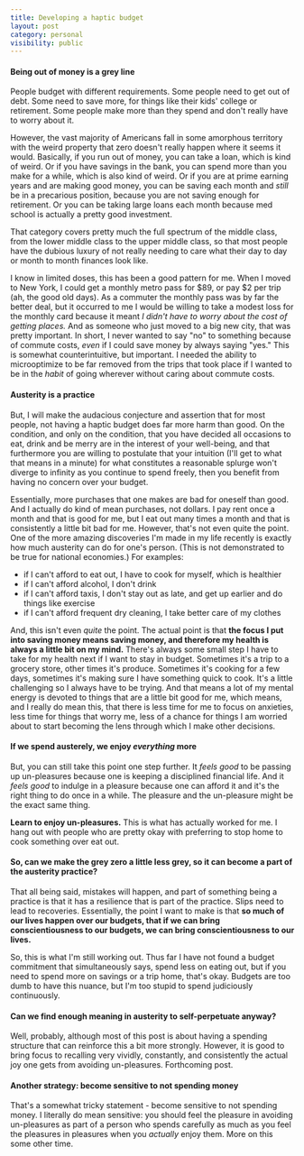```yaml
---
title: Developing a haptic budget
layout: post
category: personal
visibility: public
---
```


#### Being out of money is a grey line

People budget with different requirements. Some people need to get out of debt. Some need to save more, for things like their kids' college or retirement. Some people make more than they spend and don't really have to worry about it.

However, the vast majority of Americans fall in some amorphous territory with the weird property that zero doesn't really happen where it seems it would. Basically, if you run out of money, you can take a loan, which is kind of weird. Or if you have savings in the bank, you can spend more than you make for a while, which is also kind of weird. Or if you are at prime earning years and are making good money, you can be saving each month and *still* be in a precarious position, because you are not saving enough for retirement. Or you can be taking large loans each month because med school is actually a pretty good investment.

That category covers pretty much the full spectrum of the middle class, from the lower middle class to the upper middle class, so that most people have the dubious luxury of not really needing to care what their day to day or month to month finances look like.

I know in limited doses, this has been a good pattern for me. When I moved to New York, I could get a monthly metro pass for $89, or pay $2 per trip (ah, the good old days). As a commuter the monthly pass was by far the better deal, but it occurred to me I would be willing to take a modest loss for the monthly card because it meant *I didn't have to worry about the cost of getting places.* And as someone who just moved to a big new city, that was pretty important. In short, I never wanted to say "no" to something because of commute costs, *even* if I could save money by always saying "yes." This is somewhat counterintuitive, but important. I needed the ability to microoptimize to be far removed from the trips that took place if I wanted to be in the *habit* of going wherever without caring about commute costs.

#### Austerity is a practice

But, I will make the audacious conjecture and assertion that for most people, not having a haptic budget does far more harm than good. On the condition, and only on the condition, that you have decided all occasions to eat, drink and be merry are in the interest of your well-being, and that furthermore you are willing to postulate that your intuition (I'll get to what that means in a minute) for what constitutes a reasonable splurge won't diverge to infinity as you continue to spend freely, then you benefit from having no concern over your budget.

Essentially, more purchases that one makes are bad for oneself than good. And I actually do kind of mean purchases, not dollars. I pay rent once a month and that is good for me, but I eat out many times a month and that is consistently a little bit bad for me. However, that's not even quite the point. One of the more amazing discoveries I'm made in my life recently is exactly how much austerity can do for one's person. (This is not demonstrated to be true for national economies.) For examples:

- if I can't afford to eat out, I have to cook for myself, which is healthier
- if I can't afford alcohol, I don't drink
- if I can't afford taxis, I don't stay out as late, and get up earlier and do things like exercise
- if I can't afford frequent dry cleaning, I take better care of my clothes

And, this isn't even *quite* the point. The actual point is that **the focus I put into saving money means saving money, and therefore my health is always a little bit on my mind.** There's always some small step I have to take for my health next if I want to stay in budget. Sometimes it's a trip to a grocery store, other times it's produce. Sometimes it's cooking for a few days, sometimes it's making sure I have something quick to cook. It's a little challenging so I always have to be trying. And that means a lot of my mental energy is devoted to things that are a little bit good for me, which means, and I really do mean this, that there is less time for me to focus on anxieties, less time for things that worry me, less of a chance for things I am worried about to start becoming the lens through which I make other decisions.

#### If we spend austerely, we enjoy *everything* more

But, you can still take this point one step further. It *feels good* to be passing up un-pleasures because one is keeping a disciplined financial life. And it *feels good* to indulge in a pleasure because one can afford it and it's the right thing to do once in a while. The pleasure and the un-pleasure might be the exact same thing.

**Learn to enjoy un-pleasures.**  This is what has actually worked for me. I hang out with people who are pretty okay with preferring to stop home to cook something over eat out.


#### So, can we make the grey zero a little less grey, so it can become a part of the austerity practice?

That all being said, mistakes will happen, and part of something being a practice is that it has a resilience that is part of the practice. Slips need to lead to recoveries. Essentially, the point I want to make is that **so much of our lives happen over our budgets, that if we can bring conscientiousness to our budgets, we can bring conscientiousness to our lives.** 

So, this is what I'm still working out. Thus far I have not found a budget commitment that simultaneously says, spend less on eating out, but if you need to spend more on savings or a trip home, that's okay. Budgets are too dumb to have this nuance, but I'm too stupid to spend judiciously continuously.

#### Can we find enough meaning in austerity to self-perpetuate anyway?

Well, probably, although most of this post is about having a spending structure that can reinforce this a bit more strongly.  However, it is good to bring focus to recalling very vividly, constantly, and consistently the actual joy one gets from avoiding un-pleasures. Forthcoming post.


#### Another strategy: become sensitive to not spending money

That's a somewhat tricky statement - become sensitive to not spending money. I literally do mean sensitive: you should feel the pleasure in avoiding un-pleasures as part of a person who spends carefully as much as you feel the pleasures in pleasures when you *actually* enjoy them. More on this some other time.